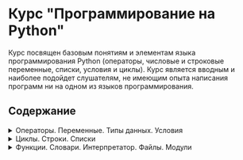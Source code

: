 # Курс "Программирование на Python"

Курс посвящен базовым понятиям и элементам языка программирования Python (операторы, числовые и строковые переменные, списки, условия и циклы). Курс является вводным и наиболее подойдет слушателям, не имеющим опыта написания программ ни на одном из языков программирования.

## Содержание

<details>
<summary>Операторы. Переменные. Типы данных. Условия</summary>

<details>
<summary>Переменные 1</summary>

### Переменные 1

Напишите программу:

Тимофей обычно спит ночью $X$ часов и устраивает себе днем тихий час на $Y$ минут. Определите, сколько всего минут Тимофей спит в сутки.

Внимание, программа принимает значения $X$ и $Y$ из стандартного потока ввода (функция input), результат надо выводить в стандартный поток вывода (функция print). Обратите внимание на то, что приглашение, переданное в качестве аргумента в функцию input, считается выводом вашей программы. Используйте эту функцию без аргументов:

```python
values = input()  # без строки приглашения!
```

<hr>

**Sample Input 1:**

7
30

<hr>

**Sample Output 1:**

450

<hr>

**Sample Input 2:**

0
42

<hr>

**Sample Output 2:**

42

</details>

</details>

<details>
<summary>Циклы. Строки. Списки</summary>

</details>

<details>
<summary>Функции. Словари. Интерпретатор. Файлы. Модули</summary>

</details>

